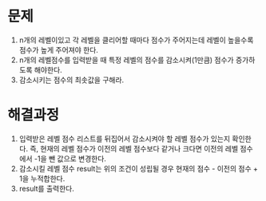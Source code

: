# 문제

1. n개의 레벨이있고 각 레벨을 클리어할 때마다 점수가 주어지는데 레벨이 높을수록 점수가 높게 주어져야 한다.
2. n개의 레벨점수를 입력받을 때 특정 레벨의 점수를 감소시켜(1만큼) 점수가 증가하도록 해야한다.
3. 감소시키는 점수의 최솟값을 구해라.



# 해결과정

1. 입력받은 레벨 점수 리스트를 뒤집어서 감소시켜야 할 레벨 점수가 있는지 확인한다. 즉, 현재의 레벨 점수가 이전의 레벨 점수보다 같거나 크다면 이전의 레벨 점수에서 -1을 뺀  값으로 변경한다.
2. 감소시킬 레벨 점수 result는 위의 조건이 성립될 경우 현재의 점수 - 이전의 점수 + 1을 누적합한다.
3. result를 출력한다.